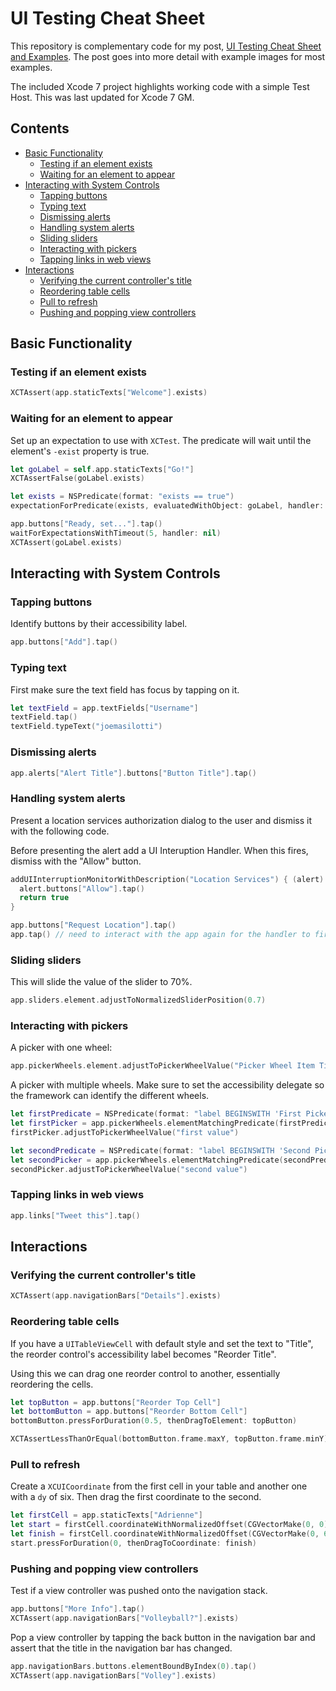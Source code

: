 # UI Testing Cheat Sheet

This repository is complementary code for my post, [UI Testing Cheat Sheet and Examples](http://masilotti.com/ui-testing-cheat-sheet/). The post goes into more detail with example images for most examples.

The included Xcode 7 project highlights working code with a simple Test Host. This was last updated for Xcode 7 GM.

## Contents

- [Basic Functionality](https://github.com/joemasilotti/UI-Testing-Cheat-Sheet#basic-functionality)
  - [Testing if an element exists](https://github.com/joemasilotti/UI-Testing-Cheat-Sheet#testing-if-an-element-exists) 
  - [Waiting for an element to appear](https://github.com/joemasilotti/UI-Testing-Cheat-Sheet#waiting-for-an-element-to-appear) 
- [Interacting with System Controls](https://github.com/joemasilotti/UI-Testing-Cheat-Sheet#interacting-with-system-controls)
  - [Tapping buttons](https://github.com/joemasilotti/UI-Testing-Cheat-Sheet#tapping-buttons) 
  - [Typing text](https://github.com/joemasilotti/UI-Testing-Cheat-Sheet#typing-text) 
  - [Dismissing alerts](https://github.com/joemasilotti/UI-Testing-Cheat-Sheet#dismissing-alerts) 
  - [Handling system alerts](https://github.com/joemasilotti/UI-Testing-Cheat-Sheet#handling-system-alerts) 
  - [Sliding sliders](https://github.com/joemasilotti/UI-Testing-Cheat-Sheet#sliding-sliders) 
  - [Interacting with pickers](https://github.com/joemasilotti/UI-Testing-Cheat-Sheet#interacting-with-pickers) 
  - [Tapping links in web views](https://github.com/joemasilotti/UI-Testing-Cheat-Sheet#tapping-links-in-web-views) 
- [Interactions](https://github.com/joemasilotti/UI-Testing-Cheat-Sheet#interactions)
  - [Verifying the current controller's title](https://github.com/joemasilotti/UI-Testing-Cheat-Sheet#verifying-the-current-controllers-title) 
  - [Reordering table cells](https://github.com/joemasilotti/UI-Testing-Cheat-Sheet#reordering-table-cells) 
  - [Pull to refresh](https://github.com/joemasilotti/UI-Testing-Cheat-Sheet#pull-to-refresh) 
  - [Pushing and popping view controllers](https://github.com/joemasilotti/UI-Testing-Cheat-Sheet#pushing-and-popping-view-controllers)

## Basic Functionality

### Testing if an element exists

````swift
XCTAssert(app.staticTexts["Welcome"].exists)
````

### Waiting for an element to appear
Set up an expectation to use with `XCTest`. The predicate will wait until the element's `-exist` property is true.

````swift
let goLabel = self.app.staticTexts["Go!"]
XCTAssertFalse(goLabel.exists)

let exists = NSPredicate(format: "exists == true")
expectationForPredicate(exists, evaluatedWithObject: goLabel, handler: nil)

app.buttons["Ready, set..."].tap()
waitForExpectationsWithTimeout(5, handler: nil)
XCTAssert(goLabel.exists)
````

## Interacting with System Controls

### Tapping buttons
Identify buttons by their accessibility label.

````swift
app.buttons["Add"].tap()
````

### Typing text
First make sure the text field has focus by tapping on it.

````swift
let textField = app.textFields["Username"]
textField.tap()
textField.typeText("joemasilotti")
````

### Dismissing alerts
````swift
app.alerts["Alert Title"].buttons["Button Title"].tap()
````

### Handling system alerts
Present a location services authorization dialog to the user and dismiss it with the following code.

Before presenting the alert add a UI Interuption Handler. When this fires, dismiss with the "Allow" button.

````swift
addUIInterruptionMonitorWithDescription("Location Services") { (alert) -> Bool in
  alert.buttons["Allow"].tap()
  return true
}

app.buttons["Request Location"].tap()
app.tap() // need to interact with the app again for the handler to fire
````

### Sliding sliders
This will slide the value of the slider to 70%.

````swift
app.sliders.element.adjustToNormalizedSliderPosition(0.7)
````

### Interacting with pickers
A picker with one wheel:

````swift
app.pickerWheels.element.adjustToPickerWheelValue("Picker Wheel Item Title")
````

A picker with multiple wheels. Make sure to set the accessibility delegate so the framework can identify the different wheels.

````swift
let firstPredicate = NSPredicate(format: "label BEGINSWITH 'First Picker'")
let firstPicker = app.pickerWheels.elementMatchingPredicate(firstPredicate)
firstPicker.adjustToPickerWheelValue("first value")

let secondPredicate = NSPredicate(format: "label BEGINSWITH 'Second Picker'")
let secondPicker = app.pickerWheels.elementMatchingPredicate(secondPredicate)
secondPicker.adjustToPickerWheelValue("second value")

````

### Tapping links in web views
````swift
app.links["Tweet this"].tap()
````

## Interactions

### Verifying the current controller's title
````swift
XCTAssert(app.navigationBars["Details"].exists)
````

### Reordering table cells
If you have a `UITableViewCell` with default style and set the text to "Title", the reorder control's accessibility label becomes "Reorder Title".

Using this we can drag one reorder control to another, essentially reordering the cells.

````swift
let topButton = app.buttons["Reorder Top Cell"]
let bottomButton = app.buttons["Reorder Bottom Cell"]
bottomButton.pressForDuration(0.5, thenDragToElement: topButton)

XCTAssertLessThanOrEqual(bottomButton.frame.maxY, topButton.frame.minY)
````

### Pull to refresh

Create a `XCUICoordinate` from the first cell in your table and another one with a `dy` of six. Then drag the first coordinate to the second.

````swift
let firstCell = app.staticTexts["Adrienne"]
let start = firstCell.coordinateWithNormalizedOffset(CGVectorMake(0, 0))
let finish = firstCell.coordinateWithNormalizedOffset(CGVectorMake(0, 6))
start.pressForDuration(0, thenDragToCoordinate: finish)
````

### Pushing and popping view controllers

Test if a view controller was pushed onto the navigation stack.

```swift
app.buttons["More Info"].tap()
XCTAssert(app.navigationBars["Volleyball?"].exists)
```

Pop a view controller by tapping the back button in the navigation bar and assert that the title in the navigation bar has changed.

```swift
app.navigationBars.buttons.elementBoundByIndex(0).tap()
XCTAssert(app.navigationBars["Volley"].exists)
```